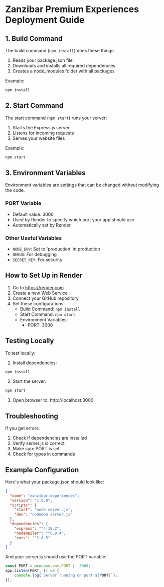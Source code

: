 # Zanzibar Premium Experiences Deployment Guide

## 1. Build Command

The build command (`npm install`) does these things:
1. Reads your package.json file
2. Downloads and installs all required dependencies
3. Creates a node_modules folder with all packages

Example:
```bash
npm install
```

## 2. Start Command

The start command (`npm start`) runs your server:
1. Starts the Express.js server
2. Listens for incoming requests
3. Serves your website files

Example:
```bash
npm start
```

## 3. Environment Variables

Environment variables are settings that can be changed without modifying the code.

### PORT Variable
- Default value: 3000
- Used by Render to specify which port your app should use
- Automatically set by Render

### Other Useful Variables
- `NODE_ENV`: Set to 'production' in production
- `DEBUG`: For debugging
- `SECRET_KEY`: For security

## How to Set Up in Render

1. Go to https://render.com
2. Create a new Web Service
3. Connect your GitHub repository
4. Set these configurations:
   - Build Command: `npm install`
   - Start Command: `npm start`
   - Environment Variables:
     - PORT: 3000

## Testing Locally

To test locally:
1. Install dependencies:
```bash
npm install
```

2. Start the server:
```bash
npm start
```

3. Open browser to:
http://localhost:3000

## Troubleshooting

If you get errors:
1. Check if dependencies are installed
2. Verify server.js is correct
3. Make sure PORT is set
4. Check for typos in commands

## Example Configuration

Here's what your package.json should look like:
```json
{
  "name": "zanzibar-experiences",
  "version": "1.0.0",
  "scripts": {
    "start": "node server.js",
    "dev": "nodemon server.js"
  },
  "dependencies": {
    "express": "^4.18.2",
    "nodemailer": "^6.9.4",
    "cors": "^2.8.5"
  }
}
```

And your server.js should use the PORT variable:
```javascript
const PORT = process.env.PORT || 3000;
app.listen(PORT, () => {
    console.log(`Server running on port ${PORT}`);
});
```
